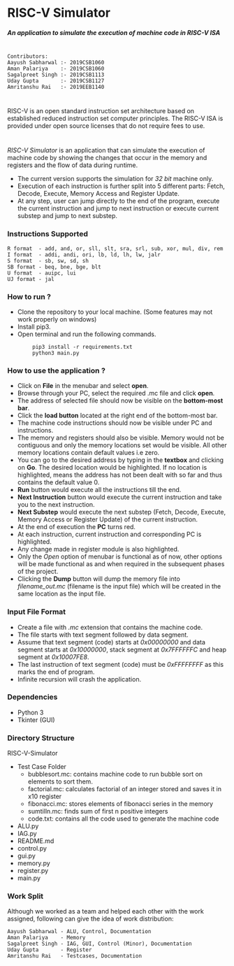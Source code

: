 # RISC-V Simulator
##### _An application to simulate the execution of machine code in RISC-V ISA_
#

```
Contributors:
Aayush Sabharwal :- 2019CSB1060
Aman Palariya    :- 2019CSB1060
Sagalpreet Singh :- 2019CSB1113
Uday Gupta       :- 2019CSB1127
Amritanshu Rai   :- 2019EEB1140
```
#
RISC-V is an open standard instruction set architecture based on established reduced instruction set computer principles. The RISC-V ISA is provided under open source licenses that do not require fees to use.
#
*RISC-V Simulator* is an application that can simulate the execution of machine code by showing the changes that occur in the memory and registers and the flow of data during runtime.

- The current version supports the simulation for *32 bit* machine only.
- Execution of each instruction is further split into 5 different parts: Fetch, Decode, Execute, Memory Access and Register Update.
- At any step, user can jump directly to the end of the program, execute the current instruction and jump to next instruction or execute current substep and jump to next substep.

### Instructions Supported
```
R format  - add, and, or, sll, slt, sra, srl, sub, xor, mul, div, rem
I format  - addi, andi, ori, lb, ld, lh, lw, jalr
S format  - sb, sw, sd, sh
SB format - beq, bne, bge, blt
U format  - auipc, lui
UJ format - jal
```

### How to run ?


- Clone the repository to your local machine. (Some features may not work properly on windows)
- Install pip3.
- Open terminal and run the following commands.
```
        pip3 install -r requirements.txt
        python3 main.py
```

### How to use the application ?
- Click on **File** in the menubar and select **open**.
- Browse through your PC, select the required .mc file and click **open**.
- The address of selected file should now be visible on the **bottom-most bar**.
- Click the **load button** located at the right end of the bottom-most bar.
- The machine code instructions should now be visible under PC and instructions.
- The memory and registers should also be visible. Memory would not be contiguous and only the memory locations set would be visible. All other memory locations contain default values i.e zero.
- You can go to the desired address by typing in the **textbox** and clicking on **Go**. The desired location would be highlighted. If no location is highlighted, means the address has not been dealt with so far and thus contains the default value 0.
- **Run** button would execute all the instructions till the end.
- **Next Instruction** button would execute the current instruction and take you to the next instruction.
- **Next Substep** would execute the next substep (Fetch, Decode, Execute, Memory Access or Register Update) of the current instruction.
- At the end of execution the **PC** turns red.
- At each instruction, current instruction and corresponding PC is highlighted.
- Any change made in register module is also highlighted.
- Only the *Open* option of menubar is functional as of now, other options will be made functional as and when required in the subsequent phases of the project.
- Clicking the **Dump** button will dump the memory file into *filename_out.mc* (filename is the input file) which will be created in the same location as the input file.

### Input File Format
- Create a file with *.mc* extension that contains the machine code.
- The file starts with text segment followed by data segment.
- Assume that text segment (code) starts at *0x00000000* and data segment starts at *0x10000000*, stack segment at *0x7FFFFFFC* and heap segment at *0x10007FE8*.
- The last instruction of text segment (code) must be *0xFFFFFFFF* as this marks the end of program.
- Infinite recursion will crash the application.

### Dependencies
- Python 3
- Tkinter (GUI)

### Directory Structure
RISC-V-Simulator
- Test Case Folder
    - bubblesort.mc: contains machine code to run bubble sort on elements to sort them.
    - factorial.mc: calculates factorial of an integer stored and saves it in x10 register
    - fibonacci.mc: stores elements of fibonacci series in the memory
    - sumtilln.mc: finds sum of first n positive integers
    - code.txt: contains all the code used to generate the machine code
 - ALU.py
 - IAG.py
 - README.md
 - control.py
 - gui.py
 - memory.py
 - register.py
 - main.py

### Work Split
Although we worked as a team and helped each other with the work assigned, following can give the idea of work distribution:
```
Aayush Sabharwal - ALU, Control, Documentation
Aman Palariya    - Memory
Sagalpreet Singh - IAG, GUI, Control (Minor), Documentation
Uday Gupta       - Register
Amritanshu Rai   - Testcases, Documentation

```
